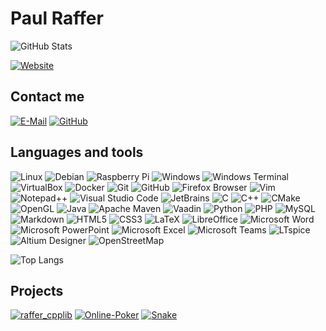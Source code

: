 # Paul Raffer

![GitHub Stats](https://github-readme-stats.vercel.app/api?username=PaulRaffer)

[![Website](https://img.shields.io/badge/website-PaulRaffer.github.io-888?style=flat-square)](https://PaulRaffer.github.io)


## Contact me

[![E-Mail](https://img.shields.io/badge/email-znpivzcx@anonaddy.me-888?style=flat-square)](mailto:znpivzcx@anonaddy.me) [![GitHub](https://img.shields.io/badge/-PaulRaffer-181717?style=flat-square&logo=github&logoColor=white)](https://github.com/PaulRaffer/PaulRaffer/issues)


## Languages and tools

![Linux](https://img.shields.io/badge/-Linux-FCC624?style=flat-square&logo=linux&logoColor=black) ![Debian](https://img.shields.io/badge/-Debian-A81D33?style=flat-square&logo=debian&logoColor=white) ![Raspberry Pi](https://img.shields.io/badge/-Raspberry_Pi-A22846?style=flat-square&logo=raspberry-pi&logoColor=white) ![Windows](https://img.shields.io/badge/-Windows-0078D6?style=flat-square&logo=windows&logoColor=white) ![Windows Terminal](https://img.shields.io/badge/-Windows_Terminal-4D4D4D?style=flat-square&logo=windows-terminal&logoColor=white)
![VirtualBox](https://img.shields.io/badge/-VirtualBox-183A61?style=flat-square&logo=virtualbox&logoColor=white) ![Docker](https://img.shields.io/badge/-Docker-2496ED?style=flat-square&logo=docker&logoColor=white)
![Git](https://img.shields.io/badge/-Git-F05032?style=flat-square&logo=git&logoColor=white) ![GitHub](https://img.shields.io/badge/-GitHub-181717?style=flat-square&logo=github&logoColor=white)
![Firefox Browser](https://img.shields.io/badge/-Firefox-FF7139?style=flat-square&logo=firefox-browser&logoColor=white)
![Vim](https://img.shields.io/badge/-Vim-019733?style=flat-square&logo=vim&logoColor=white) ![Notepad++](https://img.shields.io/badge/-Notepad++-90E59A?style=flat-square&logo=notepad%2B%2B&logoColor=black) ![Visual Studio Code](https://img.shields.io/badge/-Visual_Studio_Code-007ACC?style=flat-square&logo=visual-studio-code&logoColor=white) ![JetBrains](https://img.shields.io/badge/-JetBrains-000000?style=flat-square&logo=jetbrains&logoColor=white)
![C](https://img.shields.io/badge/-C-A8B9CC?style=flat-square&logo=c&logoColor=black) ![C++](https://img.shields.io/badge/-C++-00599C?style=flat-square&logo=c%2B%2B&logoColor=white) ![CMake](https://img.shields.io/badge/-CMake-064F8C?style=flat-square&logo=cmake&logoColor=white) ![OpenGL](https://img.shields.io/badge/-OpenGL-5586A4?style=flat-square&logo=opengl&logoColor=white) ![Java](https://img.shields.io/badge/-Java-007396?style=flat-square&logo=java&logoColor=white) ![Apache Maven](https://img.shields.io/badge/-Maven-C71A36?style=flat-square&logo=apache-maven&logoColor=white) ![Vaadin](https://img.shields.io/badge/-Vaadin-00B4F0?style=flat-square&logo=vaadin&logoColor=white) ![Python](https://img.shields.io/badge/-Python-3776AB?style=flat-square&logo=python&logoColor=white) ![PHP](https://img.shields.io/badge/-PHP-777BB4?style=flat-square&logo=php&logoColor=white) ![MySQL](https://img.shields.io/badge/-MySQL-4479A1?style=flat-square&logo=mysql&logoColor=white)
![Markdown](https://img.shields.io/badge/-Markdown-000000?style=flat-square&logo=markdown&logoColor=white) ![HTML5](https://img.shields.io/badge/-HTML5-E34F26?style=flat-square&logo=html5&logoColor=white) ![CSS3](https://img.shields.io/badge/-CSS3-1572B6?style=flat-square&logo=css3&logoColor=white) ![LaTeX](https://img.shields.io/badge/-LaTeX-008080?style=flat-square&logo=latex&logoColor=white) ![LibreOffice](https://img.shields.io/badge/-LibreOffice-18A303?style=flat-square&logo=libreoffice&logoColor=white) ![Microsoft Word](https://img.shields.io/badge/-Word-2B579A?style=flat-square&logo=microsoft-word&logoColor=white) ![Microsoft PowerPoint](https://img.shields.io/badge/-PowerPoint-B7472A?style=flat-square&logo=microsoft-powerpoint&logoColor=white) ![Microsoft Excel](https://img.shields.io/badge/-Excel-217346?style=flat-square&logo=microsoft-excel&logoColor=white) ![Microsoft Teams](https://img.shields.io/badge/-Teams-6264A7?style=flat-square&logo=microsoft-teams&logoColor=white)
![LTspice](https://img.shields.io/badge/-LTspice-800000?style=flat-square) ![Altium Designer](https://img.shields.io/badge/-Altium_Designer-A5915F?style=flat-square&logo=altium-designer&logoColor=white)
![OpenStreetMap](https://img.shields.io/badge/-OpenStreetMap-7EBC6F?style=flat-square&logo=openstreetmap&logoColor=white)


![Top Langs](https://github-readme-stats.vercel.app/api/top-langs/?username=PaulRaffer&layout=compact)


## Projects

[![raffer_cpplib](https://github-readme-stats.vercel.app/api/pin/?username=PaulRaffer&repo=raffer_cpplib)](https://github.com/PaulRaffer/raffer_cpplib) [![Online-Poker](https://github-readme-stats.vercel.app/api/pin/?username=PaulRaffer&repo=Online-Poker)](https://github.com/PaulRaffer/Online-Poker) [![Snake](https://github-readme-stats.vercel.app/api/pin/?username=PaulRaffer&repo=Snake)](https://github.com/PaulRaffer/Snake)

